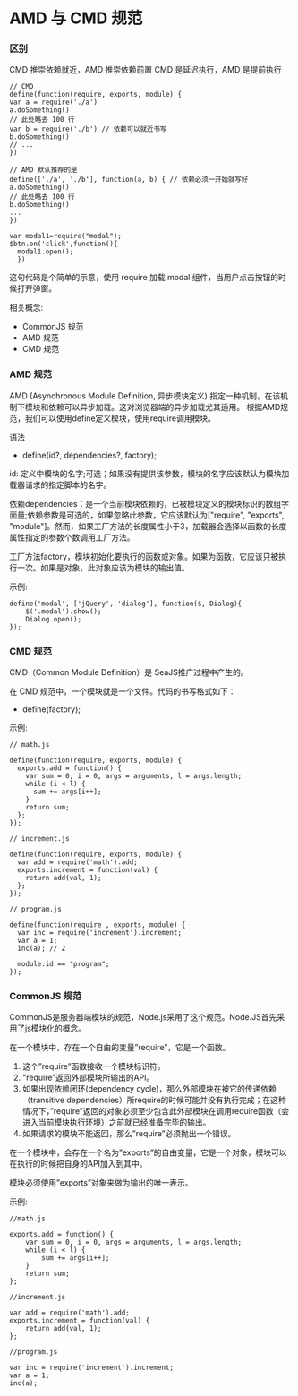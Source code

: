 # AMD 与 CMD 规范

### 区别
CMD 推崇依赖就近，AMD 推崇依赖前置
CMD 是延迟执行，AMD 是提前执行
```
// CMD
define(function(require, exports, module) {
var a = require('./a')
a.doSomething()
// 此处略去 100 行
var b = require('./b') // 依赖可以就近书写
b.doSomething()
// ... 
})

// AMD 默认推荐的是
define(['./a', './b'], function(a, b) { // 依赖必须一开始就写好
a.doSomething()
// 此处略去 100 行
b.doSomething()
...
}) 
```

```
var modal1=require("modal");
$btn.on('click',function(){
  modal1.open();
  })
```
这句代码是个简单的示意，使用 require 加载 modal 组件，当用户点击按钮的时候打开弹窗。

相关概念:
- CommonJS 规范
- AMD 规范
- CMD 规范


### AMD 规范

AMD (Asynchronous Module Definition, 异步模块定义) 指定一种机制，在该机制下模块和依赖可以异步加载。这对浏览器端的异步加载尤其适用。
根据AMD规范，我们可以使用define定义模块，使用require调用模块。

语法

- define(id?, dependencies?, factory);

id: 定义中模块的名字;可选；如果没有提供该参数，模块的名字应该默认为模块加载器请求的指定脚本的名字。

依赖dependencies：是一个当前模块依赖的，已被模块定义的模块标识的数组字面量;依赖参数是可选的，如果忽略此参数，它应该默认为["require", "exports", "module"]。然而，如果工厂方法的长度属性小于3，加载器会选择以函数的长度属性指定的参数个数调用工厂方法。

工厂方法factory，模块初始化要执行的函数或对象。如果为函数，它应该只被执行一次。如果是对象，此对象应该为模块的输出值。

示例:
```
define('modal', ['jQuery', 'dialog'], function($, Dialog){
    $('.modal').show();
    Dialog.open();
});
```


### CMD 规范

CMD（Common Module Definition）是 SeaJS推广过程中产生的。

在 CMD 规范中，一个模块就是一个文件。代码的书写格式如下：

- define(factory);

示例:
```
// math.js

define(function(require, exports, module) {
  exports.add = function() {
    var sum = 0, i = 0, args = arguments, l = args.length;
    while (i < l) {
      sum += args[i++];
    }
    return sum;
  };
});
```
```
// increment.js

define(function(require, exports, module) {
  var add = require('math').add;
  exports.increment = function(val) {
    return add(val, 1);
  };
});
```
```
// program.js

define(function(require , exports, module) {
  var inc = require('increment').increment;
  var a = 1;
  inc(a); // 2

  module.id == "program";
});
```

### CommonJS 规范

CommonJS是服务器端模块的规范，Node.js采用了这个规范。Node.JS首先采用了js模块化的概念。

在一个模块中，存在一个自由的变量”require”，它是一个函数。

1. 这个”require”函数接收一个模块标识符。
2. “require”返回外部模块所输出的API。
3. 如果出现依赖闭环(dependency cycle)，那么外部模块在被它的传递依赖（transitive dependencies）所require的时候可能并没有执行完成；在这种情况下，”require”返回的对象必须至少包含此外部模块在调用require函数（会进入当前模块执行环境）之前就已经准备完毕的输出。
4. 如果请求的模块不能返回，那么”require”必须抛出一个错误。

在一个模块中，会存在一个名为”exports”的自由变量，它是一个对象，模块可以在执行的时候把自身的API加入到其中。

模块必须使用”exports”对象来做为输出的唯一表示。

示例:
```
//math.js

exports.add = function() {
    var sum = 0, i = 0, args = arguments, l = args.length;
    while (i < l) {
        sum += args[i++];
    }
    return sum;
};
```
```
//increment.js

var add = require('math').add;
exports.increment = function(val) {
    return add(val, 1);
};
```
```
//program.js

var inc = require('increment').increment;
var a = 1;
inc(a); 
```
